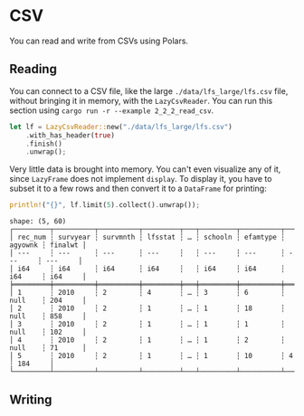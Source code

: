 # CSV

You can read and write from CSVs using Polars.

## Reading

You can connect to a CSV file, like the large `./data/lfs_large/lfs.csv` file, without bringing it in memory, with the `LazyCsvReader`. You can run this section using `cargo run -r --example 2_2_2_read_csv`.

```rust
let lf = LazyCsvReader::new("./data/lfs_large/lfs.csv")
    .with_has_header(true)
    .finish()
    .unwrap();
```

Very little data is brought into memory. You can't even visualize any of it, since `LazyFrame` does not implement `display`. To display it, you have to subset it to a few rows and then convert it to a `DataFrame` for printing: 

```Rust
println!("{}", lf.limit(5).collect().unwrap());
```

```
shape: (5, 60)
┌─────────┬──────────┬──────────┬─────────┬───┬─────────┬──────────┬─────────┬─────────┐
│ rec_num ┆ survyear ┆ survmnth ┆ lfsstat ┆ … ┆ schooln ┆ efamtype ┆ agyownk ┆ finalwt │
│ ---     ┆ ---      ┆ ---      ┆ ---     ┆   ┆ ---     ┆ ---      ┆ ---     ┆ ---     │
│ i64     ┆ i64      ┆ i64      ┆ i64     ┆   ┆ i64     ┆ i64      ┆ i64     ┆ i64     │
╞═════════╪══════════╪══════════╪═════════╪═══╪═════════╪══════════╪═════════╪═════════╡
│ 1       ┆ 2010     ┆ 2        ┆ 4       ┆ … ┆ 3       ┆ 6        ┆ null    ┆ 204     │
│ 2       ┆ 2010     ┆ 2        ┆ 1       ┆ … ┆ 1       ┆ 18       ┆ null    ┆ 858     │
│ 3       ┆ 2010     ┆ 2        ┆ 1       ┆ … ┆ 1       ┆ 1        ┆ null    ┆ 102     │
│ 4       ┆ 2010     ┆ 2        ┆ 1       ┆ … ┆ 1       ┆ 2        ┆ null    ┆ 71      │
│ 5       ┆ 2010     ┆ 2        ┆ 1       ┆ … ┆ 1       ┆ 10       ┆ 4       ┆ 184     │
└─────────┴──────────┴──────────┴─────────┴───┴─────────┴──────────┴─────────┴─────────┘
```

## Writing



